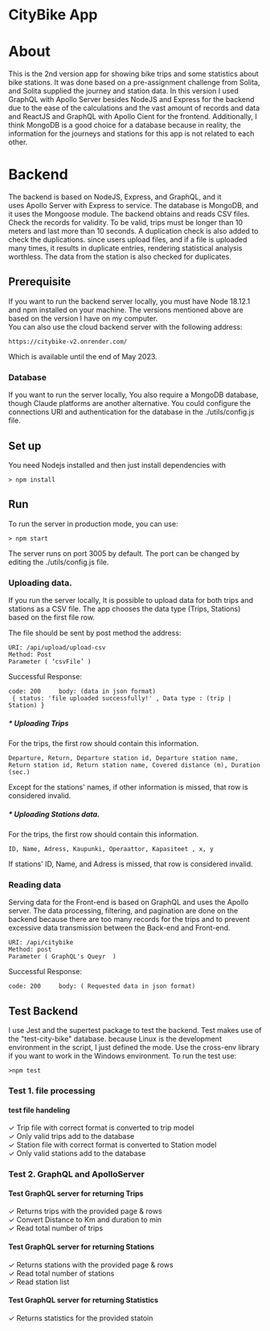 # CityBike App
# About
This is the 2nd version app for showing bike trips and some statistics about bike stations. It was done based on a pre-assignment challenge from Solita, and Solita supplied the journey and station data.
In this version I used GraphQL with Apollo Server besides NodeJS and Express for the backend due to the ease of the calculations and the vast amount of records and data and ReactJS and GraphQL with Apollo Cient for the frontend. 
Additionally, I think MongoDB is a good choice for a database because in reality, the information for the journeys and stations for this app is not related to each other.

# Backend
The backend is based on NodeJS, Express, and GraphQL, and it uses Apollo Server with Express to service. The database is MongoDB, and it uses the Mongoose module.
The backend obtains and reads CSV files. Check the records for validity. To be valid, trips must be longer than 10 meters and last more than 10 seconds. 
A duplication check is also added to check the duplications. since users upload files, and if a file is uploaded many times, it results in duplicate entries, rendering statistical analysis worthless.
The data from the station is also checked for duplicates.

## Prerequisite 
If you want to run the backend server locally, you must have Node 18.12.1 and npm installed on your machine. The versions mentioned above are based on the version I have on my computer.<br/>
You can also use the cloud backend server with the following address:
```
https://citybike-v2.onrender.com/
```
Which is available until the end of May 2023.

### Database	
If you want to run the server locally, You also require a MongoDB database, though Claude platforms are another alternative.
You could configure the connections URI and authentication for the database in the ./utils/config.js file.

## Set up
You need Nodejs installed and then just install dependencies with
```
> npm install 
```

## Run
To run the server in production mode, you can use:
```
> npm start 
```
The server runs on port 3005 by default. The port can be changed by editing the ./utils/config.js file.

### Uploading data.
If you run the server locally, It is possible to upload data for both trips and stations as a CSV file. 
The app chooses the data type (Trips, Stations) based on the first file row.

The file should be sent by post method the address:
```
URI: /api/upload/upload-csv
Method: Post
Parameter ( ‘csvFile’ ) 
```

Successful Response:  
```
code: 200     body: (data in json format)
 { status: 'file uploaded successfully!' , Data type : (trip | Station) }
```

#####  * Uploading Trips 
For the trips, the first row should contain this information.
```
Departure, Return, Departure station id, Departure station name, Return station id, Return station name, Covered distance (m), Duration (sec.)
```
Except for the stations' names, if other information is missed, that row is considered invalid.  


#####  * Uploading Stations data.
For the trips, the first row should contain this information.
```
ID, Name, Adress, Kaupunki, Operaattor, Kapasiteet , x, y
````
If stations' ID, Name, and Adress is missed, that row is considered invalid.  

### Reading data
Serving data for the Front-end is based on GraphQL and uses the Apollo server. 
The data processing, filtering, and pagination are done on the backend because there are too many records for the trips and to prevent excessive data transmission between the Back-end and Front-end.
```
URI: /api/citybike
Method: post
Parameter ( GraphQL's Queyr  ) 
```
Successful Response:  
```
code: 200     body: ( Requested data in json format)
```

## Test Backend
I use Jest and the supertest package to test the backend. Test makes use of the "test-city-bike" database.
because Linux is the development environment in the script, I just defined the mode. Use the  cross-env library if you want to work in the Windows environment.
To run the test use: 
```
>npm test 
```
### Test 1. file processing 
####  test file handeling </br>  
✓ Trip file with correct format is converted to trip model </br>
✓ Only valid trips add to the database </br>
✓ Station file with correct format is converted to Station model </br>
✓ Only valid stations add to the database </br>

### Test 2. GraphQL and ApolloServer
####  Test GraphQL server for returning Trips </br>
✓ Returns trips with the provided page & rows </br>
✓ Convert Distance to Km and duration to min </br>
✓ Read total number of trips </br>
####  Test GraphQL server for returning Stations </br>
✓ Returns stations with the provided page & rows </br>
✓ Read total number of stations </br>
✓ Read station list </br>
####  Test GraphQL server for returning Statistics </br>
✓ Returns statistics for the provided statoin </br>

